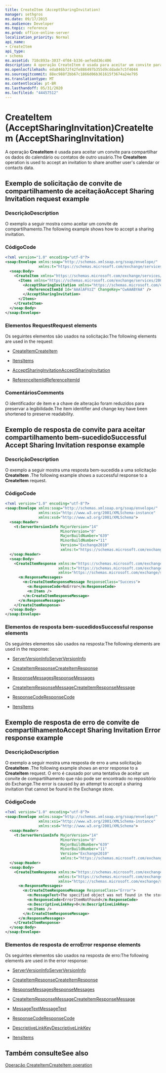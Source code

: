 ```yaml
---
title: CreateItem (AcceptSharingInvitation)
manager: sethgros
ms.date: 09/17/2015
ms.audience: Developer
ms.topic: reference
ms.prod: office-online-server
localization_priority: Normal
api_name:
- CreateItem
api_type:
- schema
ms.assetid: 710c893a-3037-4f04-b336-aefedd36c406
description: A operação CreateItem é usada para aceitar um convite para compartilhar os dados do calendário ou contatos de outro usuário.
ms.openlocfilehash: eda846b72f42fe886497b355d9cddade7c5f4044
ms.sourcegitcommit: 88ec988f2bb67c1866d06b361615f3674a24e795
ms.translationtype: MT
ms.contentlocale: pt-BR
ms.lasthandoff: 05/31/2020
ms.locfileid: "44457512"
---
```

# <a name="createitem-acceptsharinginvitation"></a><span data-ttu-id="37b9e-103">CreateItem (AcceptSharingInvitation)</span><span class="sxs-lookup"><span data-stu-id="37b9e-103">CreateItem (AcceptSharingInvitation)</span></span>

<span data-ttu-id="37b9e-104">A operação **CreateItem** é usada para aceitar um convite para compartilhar os dados do calendário ou contatos de outro usuário.</span><span class="sxs-lookup"><span data-stu-id="37b9e-104">The **CreateItem** operation is used to accept an invitation to share another user's calendar or contacts data.</span></span> 
  
## <a name="accept-sharing-invitation-request-example"></a><span data-ttu-id="37b9e-105">Exemplo de solicitação de convite de compartilhamento de aceitação</span><span class="sxs-lookup"><span data-stu-id="37b9e-105">Accept Sharing Invitation request example</span></span>

### <a name="description"></a><span data-ttu-id="37b9e-106">Descrição</span><span class="sxs-lookup"><span data-stu-id="37b9e-106">Description</span></span>

<span data-ttu-id="37b9e-107">O exemplo a seguir mostra como aceitar um convite de compartilhamento.</span><span class="sxs-lookup"><span data-stu-id="37b9e-107">The following example shows how to accept a sharing invitation.</span></span>
  
### <a name="code"></a><span data-ttu-id="37b9e-108">Código</span><span class="sxs-lookup"><span data-stu-id="37b9e-108">Code</span></span>

```XML
<?xml version="1.0" encoding="utf-8"?>
<soap:Envelope xmlns:soap="http://schemas.xmlsoap.org/soap/envelope/"
               xmlns:t="https://schemas.microsoft.com/exchange/services/2006/types">
  <soap:Body>
    <CreateItem xmlns="https://schemas.microsoft.com/exchange/services/2006/messages">
      <Items xmlns="https://schemas.microsoft.com/exchange/services/2006/messages">
        <AcceptSharingInvitation xmlns="https://schemas.microsoft.com/exchange/services/2006/types">
          <ReferenceItemId Id="AAAlAFVzZ" ChangeKey="CwAAABYAA" />
        </AcceptSharingInvitation>
      </Items>
    </CreateItem>
  </soap:Body>
</soap:Envelope>
```

### <a name="request-elements"></a><span data-ttu-id="37b9e-109">Elementos Request</span><span class="sxs-lookup"><span data-stu-id="37b9e-109">Request elements</span></span>

<span data-ttu-id="37b9e-110">Os seguintes elementos são usados na solicitação:</span><span class="sxs-lookup"><span data-stu-id="37b9e-110">The following elements are used in the request:</span></span>
  
- [<span data-ttu-id="37b9e-111">CreateItem</span><span class="sxs-lookup"><span data-stu-id="37b9e-111">CreateItem</span></span>](createitem.md)
    
- [<span data-ttu-id="37b9e-112">Itens</span><span class="sxs-lookup"><span data-stu-id="37b9e-112">Items</span></span>](items.md)
    
- [<span data-ttu-id="37b9e-113">AcceptSharingInvitation</span><span class="sxs-lookup"><span data-stu-id="37b9e-113">AcceptSharingInvitation</span></span>](acceptsharinginvitation.md)
    
- [<span data-ttu-id="37b9e-114">ReferenceItemId</span><span class="sxs-lookup"><span data-stu-id="37b9e-114">ReferenceItemId</span></span>](referenceitemid.md)
    
### <a name="comments"></a><span data-ttu-id="37b9e-115">Comentários</span><span class="sxs-lookup"><span data-stu-id="37b9e-115">Comments</span></span>

<span data-ttu-id="37b9e-116">O identificador de item e a chave de alteração foram reduzidos para preservar a legibilidade.</span><span class="sxs-lookup"><span data-stu-id="37b9e-116">The item identifier and change key have been shortened to preserve readability.</span></span>
  
## <a name="successful-accept-sharing-invitation-response-example"></a><span data-ttu-id="37b9e-117">Exemplo de resposta de convite para aceitar compartilhamento bem-sucedido</span><span class="sxs-lookup"><span data-stu-id="37b9e-117">Successful Accept Sharing Invitation response example</span></span>

### <a name="description"></a><span data-ttu-id="37b9e-118">Descrição</span><span class="sxs-lookup"><span data-stu-id="37b9e-118">Description</span></span>

<span data-ttu-id="37b9e-119">O exemplo a seguir mostra uma resposta bem-sucedida a uma solicitação **CreateItem** .</span><span class="sxs-lookup"><span data-stu-id="37b9e-119">The following example shows a successful response to a **CreateItem** request.</span></span> 
  
### <a name="code"></a><span data-ttu-id="37b9e-120">Código</span><span class="sxs-lookup"><span data-stu-id="37b9e-120">Code</span></span>

```XML
<?xml version="1.0" encoding="utf-8"?>
<soap:Envelope xmlns:soap="http://schemas.xmlsoap.org/soap/envelope/" 
               xmlns:xsi="http://www.w3.org/2001/XMLSchema-instance" 
               xmlns:xsd="http://www.w3.org/2001/XMLSchema">
  <soap:Header>
    <t:ServerVersionInfo MajorVersion="14" 
                         MinorVersion="0" 
                         MajorBuildNumber="639" 
                         MinorBuildNumber="11" 
                         Version="Exchange2010" 
                         xmlns:t="https://schemas.microsoft.com/exchange/services/2006/types" />
  </soap:Header>
  <soap:Body>
    <CreateItemResponse xmlns:m="https://schemas.microsoft.com/exchange/services/2006/messages" 
                        xmlns:t="https://schemas.microsoft.com/exchange/services/2006/types" 
                        xmlns="https://schemas.microsoft.com/exchange/services/2006/messages">
      <m:ResponseMessages>
        <m:CreateItemResponseMessage ResponseClass="Success">
          <m:ResponseCode>NoError</m:ResponseCode>
          <m:Items />
        </m:CreateItemResponseMessage>
      </m:ResponseMessages>
    </CreateItemResponse>
  </soap:Body>
</soap:Envelope>
```

### <a name="successful-response-elements"></a><span data-ttu-id="37b9e-121">Elementos de resposta bem-sucedidos</span><span class="sxs-lookup"><span data-stu-id="37b9e-121">Successful response elements</span></span>

<span data-ttu-id="37b9e-122">Os seguintes elementos são usados na resposta:</span><span class="sxs-lookup"><span data-stu-id="37b9e-122">The following elements are used in the response:</span></span>
  
- [<span data-ttu-id="37b9e-123">ServerVersionInfo</span><span class="sxs-lookup"><span data-stu-id="37b9e-123">ServerVersionInfo</span></span>](serverversioninfo.md)
    
- [<span data-ttu-id="37b9e-124">CreateItemResponse</span><span class="sxs-lookup"><span data-stu-id="37b9e-124">CreateItemResponse</span></span>](createitemresponse.md)
    
- [<span data-ttu-id="37b9e-125">ResponseMessages</span><span class="sxs-lookup"><span data-stu-id="37b9e-125">ResponseMessages</span></span>](responsemessages.md)
    
- [<span data-ttu-id="37b9e-126">CreateItemResponseMessage</span><span class="sxs-lookup"><span data-stu-id="37b9e-126">CreateItemResponseMessage</span></span>](createitemresponsemessage.md)
    
- [<span data-ttu-id="37b9e-127">ResponseCode</span><span class="sxs-lookup"><span data-stu-id="37b9e-127">ResponseCode</span></span>](responsecode.md)
    
- [<span data-ttu-id="37b9e-128">Itens</span><span class="sxs-lookup"><span data-stu-id="37b9e-128">Items</span></span>](items.md)
    
## <a name="accept-sharing-invitation-error-response-example"></a><span data-ttu-id="37b9e-129">Exemplo de resposta de erro de convite de compartilhamento</span><span class="sxs-lookup"><span data-stu-id="37b9e-129">Accept Sharing Invitation Error response example</span></span>

### <a name="description"></a><span data-ttu-id="37b9e-130">Descrição</span><span class="sxs-lookup"><span data-stu-id="37b9e-130">Description</span></span>

<span data-ttu-id="37b9e-131">O exemplo a seguir mostra uma resposta de erro a uma solicitação **CreateItem** .</span><span class="sxs-lookup"><span data-stu-id="37b9e-131">The following example shows an error response to a **CreateItem** request.</span></span> <span data-ttu-id="37b9e-132">O erro é causado por uma tentativa de aceitar um convite de compartilhamento que não pode ser encontrado no repositório do Exchange.</span><span class="sxs-lookup"><span data-stu-id="37b9e-132">The error is caused by an attempt to accept a sharing invitation that cannot be found in the Exchange store.</span></span> 
  
### <a name="code"></a><span data-ttu-id="37b9e-133">Código</span><span class="sxs-lookup"><span data-stu-id="37b9e-133">Code</span></span>

```XML
<?xml version="1.0" encoding="utf-8"?>
<soap:Envelope xmlns:soap="http://schemas.xmlsoap.org/soap/envelope/" 
               xmlns:xsi="http://www.w3.org/2001/XMLSchema-instance" 
               xmlns:xsd="http://www.w3.org/2001/XMLSchema">
  <soap:Header>
    <t:ServerVersionInfo MajorVersion="14" 
                         MinorVersion="0" 
                         MajorBuildNumber="639" 
                         MinorBuildNumber="11" 
                         Version="Exchange2010" 
                         xmlns:t="https://schemas.microsoft.com/exchange/services/2006/types" />
  </soap:Header>
  <soap:Body>
    <CreateItemResponse xmlns:m="https://schemas.microsoft.com/exchange/services/2006/messages" 
                        xmlns:t="https://schemas.microsoft.com/exchange/services/2006/types" 
                        xmlns="https://schemas.microsoft.com/exchange/services/2006/messages">
      <m:ResponseMessages>
        <m:CreateItemResponseMessage ResponseClass="Error">
          <m:MessageText>The specified object was not found in the store.</m:MessageText>
          <m:ResponseCode>ErrorItemNotFound</m:ResponseCode>
          <m:DescriptiveLinkKey>0</m:DescriptiveLinkKey>
          <m:Items />
        </m:CreateItemResponseMessage>
      </m:ResponseMessages>
    </CreateItemResponse>
  </soap:Body>
</soap:Envelope>
```

### <a name="error-response-elements"></a><span data-ttu-id="37b9e-134">Elementos de resposta de erro</span><span class="sxs-lookup"><span data-stu-id="37b9e-134">Error response elements</span></span>

<span data-ttu-id="37b9e-135">Os seguintes elementos são usados na resposta de erro:</span><span class="sxs-lookup"><span data-stu-id="37b9e-135">The following elements are used in the error response:</span></span>
  
- [<span data-ttu-id="37b9e-136">ServerVersionInfo</span><span class="sxs-lookup"><span data-stu-id="37b9e-136">ServerVersionInfo</span></span>](serverversioninfo.md)
    
- [<span data-ttu-id="37b9e-137">CreateItemResponse</span><span class="sxs-lookup"><span data-stu-id="37b9e-137">CreateItemResponse</span></span>](createitemresponse.md)
    
- [<span data-ttu-id="37b9e-138">ResponseMessages</span><span class="sxs-lookup"><span data-stu-id="37b9e-138">ResponseMessages</span></span>](responsemessages.md)
    
- [<span data-ttu-id="37b9e-139">CreateItemResponseMessage</span><span class="sxs-lookup"><span data-stu-id="37b9e-139">CreateItemResponseMessage</span></span>](createitemresponsemessage.md)
    
- [<span data-ttu-id="37b9e-140">MessageText</span><span class="sxs-lookup"><span data-stu-id="37b9e-140">MessageText</span></span>](messagetext.md)
    
- [<span data-ttu-id="37b9e-141">ResponseCode</span><span class="sxs-lookup"><span data-stu-id="37b9e-141">ResponseCode</span></span>](responsecode.md)
    
- [<span data-ttu-id="37b9e-142">DescriptiveLinkKey</span><span class="sxs-lookup"><span data-stu-id="37b9e-142">DescriptiveLinkKey</span></span>](descriptivelinkkey.md)
    
- [<span data-ttu-id="37b9e-143">Itens</span><span class="sxs-lookup"><span data-stu-id="37b9e-143">Items</span></span>](items.md)
    
## <a name="see-also"></a><span data-ttu-id="37b9e-144">Também consulte</span><span class="sxs-lookup"><span data-stu-id="37b9e-144">See also</span></span>



[<span data-ttu-id="37b9e-145">Operação CreateItem</span><span class="sxs-lookup"><span data-stu-id="37b9e-145">CreateItem operation</span></span>](createitem-operation.md)

